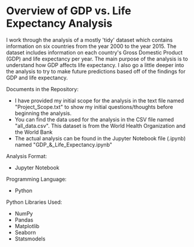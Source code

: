 # Overview of GDP vs. Life Expectancy Analysis
I work through the analysis of a mostly 'tidy' dataset which contains information on six countries from the year 2000 to the year 2015.  The dataset includes information on each country's Gross Domestic Product (GDP) and life expectancy per year.  The main purpose of the analysis is to understand how GDP affects life expectancy.  I also go a little deeper into the analysis to try to make future predictions based off of the findings for GDP and life expectancy.

Documents in the Repository:

- I have provided my initial scope for the analysis in the text file named "Project_Scope.txt" to show my initial questions/thoughts before beginning the analysis.
- You can find the data used for the analysis in the CSV file named "all_data.csv".  This dataset is from the World Health Organization and the World Bank
- The actual analysis can be found in the Jupyter Notebook file (.ipynb) named "GDP_&\_Life_Expectancy.ipynb"

Analysis Format:

- Jupyter Notebook

Programming Language:

- Python 

Python Libraries Used:

- NumPy
- Pandas
- Matplotlib
- Seaborn
- Statsmodels
